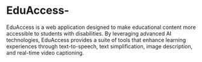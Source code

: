 # EduAccess-
EduAccess is a web application designed to make educational content more accessible to students with disabilities. By leveraging advanced AI technologies, EduAccess provides a suite of tools that enhance learning experiences through text-to-speech, text simplification, image description, and real-time video captioning.
